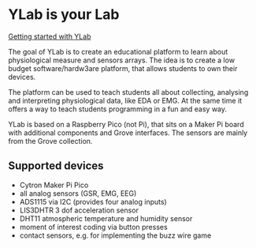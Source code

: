 # YLab is your Lab

[Getting started with YLab](https://schmettow.github.io/YLab/)

The goal of YLab is to create an educational platform to learn about physiological measure and sensors arrays.
The idea is to create a low budget software/hardw3are platform, that allows students to own their devices.

The platform can be used to teach students all about collecting, analysing and interpreting physiological data, like EDA or EMG. At the same time it offers a way to teach students programming in a fun and easy way.

YLab is based on a Raspberry Pico (not Pi), that sits on a Maker Pi board with additional components and Grove interfaces. The sensors are mainly from the Grove collection.

## Supported devices

+ Cytron Maker Pi Pico
+ all analog sensors (GSR, EMG, EEG)
+ ADS1115 via I2C (provides four analog inputs)
+ LIS3DHTR 3 dof acceleration sensor
+ DHT11 atmospheric temperature and humidity sensor
+ moment of interest coding via button presses
+ contact sensors, e.g. for implementing the buzz wire game
